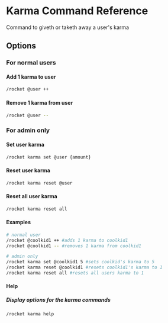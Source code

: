 # Karma Command Reference

Command to giveth or taketh away a user's karma

## Options

### For normal users

#### Add 1 karma to user

```sh
/rocket @user ++
```

#### Remove 1 karma from user

```sh
/rocket @user --
```

### For admin only

#### Set user karma

```sh
/rocket karma set @user {amount}
```

#### Reset user karma

```sh
/rocket karma reset @user
```

#### Reset all user karma

```sh
/rocket karma reset all
```

#### Examples

```sh
# normal user
/rocket @coolkid1 ++ #adds 1 karma to coolkid1
/rocket @coolkid1 -- #removes 1 karma from coolkid1

# admin only
/rocket karma set @coolkid1 5 #sets coolkid's karma to 5
/rocket karma reset @coolkid1 #resets coolkid1's karma to 1
/rocket karma reset all #resets all users karma to 1
```

#### Help

##### Display options for the karma commands

```sh
/rocket karma help
```

